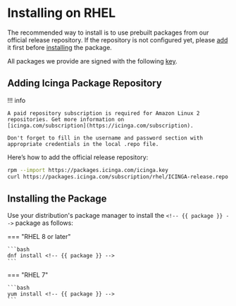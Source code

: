 # Installing <!-- {{ product }} --> on RHEL

The recommended way to install <!-- {{ product }} --> is to use prebuilt packages from our official release repository.
If the repository is not configured yet,
please [add](#adding-icinga-package-repository) it first
before [installing](#installing-the-package) the package.

All packages we provide are signed with the following [key](https://packages.icinga.com/icinga.key).

## Adding Icinga Package Repository

!!! info

    A paid repository subscription is required for Amazon Linux 2 repositories. Get more information on
    [icinga.com/subscription](https://icinga.com/subscription).
    
    Don't forget to fill in the username and password section with appropriate credentials in the local .repo file.

Here’s how to add the official release repository:

```bash
rpm --import https://packages.icinga.com/icinga.key
curl https://packages.icinga.com/subscription/rhel/ICINGA-release.repo -o /etc/yum.repos.d/ICINGA-release.repo
```

## Installing the Package

Use your distribution's package manager to install the `<!-- {{ package }} -->` package as follows:

=== "RHEL 8 or later"

    ```bash
    dnf install <!-- {{ package }} -->
    ```

=== "RHEL 7"

    ```bash
    yum install <!-- {{ package }} -->
    ```
<!-- {% include "02-Installation.md" %} -->

